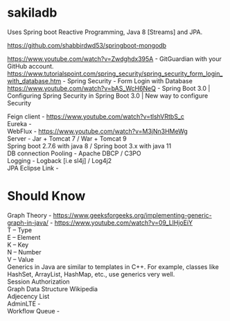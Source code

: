# sakiladb

Uses Spring boot Reactive Programming, Java 8 [Streams] and JPA.

https://github.com/shabbirdwd53/springboot-mongodb

https://www.youtube.com/watch?v=Zwdghdx395A - GitGuardian with your GitHub account.
https://www.tutorialspoint.com/spring_security/spring_security_form_login_with_database.htm - Spring Security - Form Login with Database
https://www.youtube.com/watch?v=bAS_WcH6NeQ - Spring Boot 3.0 | Configuring Spring Security in Spring Boot 3.0 | New way to configure Security

Feign client - https://www.youtube.com/watch?v=tlshVRtbS_c <br />
Eureka - <br />
WebFlux - https://www.youtube.com/watch?v=M3jNn3HMeWg <br />
Server - Jar + Tomcat 7 / War + Tomcat 9  <br />
Spring boot 2.7.6 with java 8 / Spring boot 3.x with java 11 <br />
DB connection Pooling - Apache DBCP / C3PO  <br />
Logging - Logback [i.e sl4j] / Log4j2 <br />
JPA Eclipse Link - <br />

# Should Know
Graph Theory  - https://www.geeksforgeeks.org/implementing-generic-graph-in-java/ - https://www.youtube.com/watch?v=09_LlHjoEiY <br />
T – Type <br />
E – Element <br />
K – Key <br />
N – Number <br />
V – Value <br />
Generics in Java are similar to templates in C++. For example, classes like HashSet, ArrayList, HashMap, etc., use generics very well. <br />
Session Authorization <br />
Graph Data Structure Wikipedia <br />
Adjecency List <br />
AdminLTE - <br />
Workflow Queue - <br />

